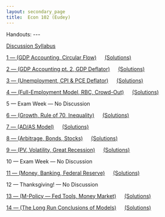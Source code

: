 ```yaml
---
layout: secondary_page
title:  Econ 102 (Eudey)
---
```

<style>
  .makespace {
     margin-top: 0cm;
     margin-bottom: 1cm;
  }
</style>

<div markdown="1">
Handouts:
---
</div>

<p>
<a href="/pdfs/102_2016f/102_2016f_discussion_syllabus.pdf">  Discussion Syllabus</a> 
</p>

<p>
<a href="/pdfs/102_2016f/102_2016f_week1.pdf"> 1 &mdash; (GDP Accounting, Circular Flow)</a>  &emsp; 
<a href="/pdfs/102_2016f/102_2016f_week1_solutions.pdf"> (Solutions)</a>
</p>

<p>
<a href="/pdfs/102_2016f/102_2016f_week2.pdf"> 2 &mdash; (GDP Accounting pt. 2, GDP Deflator)</a>  &emsp; 
<a href="/pdfs/102_2016f/102_2016f_week2_solutions.pdf"> (Solutions)</a>
</p>

<p>
<a href="/pdfs/102_2016f/102_2016f_week3.pdf"> 3 &mdash; (Unemployment, CPI & PCE Deflator)</a>  &emsp; 
<a href="/pdfs/102_2016f/102_2016f_week3_solutions.pdf"> (Solutions)</a>
</p>

<p>
<a href="/pdfs/102_2016f/102_2016f_week4.pdf"> 4 &mdash; (Full-Employment Model, RBC, Crowd-Out)</a>  &emsp; 
<a href="/pdfs/102_2016f/102_2016f_week4_solutions.pdf"> (Solutions)</a>
</p>

<p>
5 &mdash; Exam Week &mdash; No Discussion
</p>

<p>
<a href="/pdfs/102_2016f/102_2016f_week6.pdf"> 6 &mdash; (Growth, Rule of 70, Inequality)</a>  &emsp; 
<a href="/pdfs/102_2016f/102_2016f_week6_solutions.pdf"> (Solutions)</a>
</p>

<p>
<a href="/pdfs/102_2016f/102_2016f_week7.pdf"> 7 &mdash; (AD/AS Model)</a>  &emsp; 
<a href="/pdfs/102_2016f/102_2016f_week7_solutions.pdf"> (Solutions)</a>
</p>

<p>
<a href="/pdfs/102_2016f/102_2016f_week8.pdf"> 8 &mdash; (Arbitrage, Bonds, Stocks)</a>  &emsp; 
<a href="/pdfs/102_2016f/102_2016f_week8_solutions.pdf"> (Solutions)</a>
</p>

<p>
<a href="/pdfs/102_2016f/102_2016f_week9.pdf"> 9 &mdash; (PV, Volatility, Great Recession)</a>  &emsp; 
<a href="/pdfs/102_2016f/102_2016f_week9_solutions.pdf"> (Solutions)</a>
</p>

<p>
10 &mdash; Exam Week &mdash; No Discussion
</p>

<p>
<a href="/pdfs/102_2016f/102_2016f_week11.pdf"> 11 &mdash; (Money, Banking, Federal Reserve)</a>  &emsp; 
<a href="/pdfs/102_2016f/102_2016f_week11_solutions.pdf"> (Solutions)</a>
</p>

<p>
12 &mdash; Thanksgiving! &mdash; No Discussion
</p>

<p>
<a href="/pdfs/102_2016f/102_2016f_week13.pdf"> 13 &mdash; (M-Policy &mdash; Fed Tools, Money Market)</a>  &emsp; 
<a href="/pdfs/102_2016f/102_2016f_week13_solutions.pdf"> (Solutions)</a>
</p>

<p>
<a href="/pdfs/102_2016f/102_2016f_week14.pdf"> 14 &mdash; (The Long Run Conclusions of Models)</a>  &emsp; 
<a href="/pdfs/102_2016f/102_2016f_week14_solutions.pdf"> (Solutions)</a>
</p>





